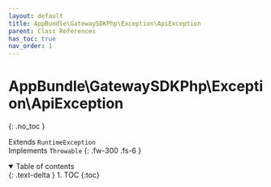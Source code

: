 ```yaml
---
layout: default
title: AppBundle\GatewaySDKPhp\Exception\ApiException
parent: Class References
has_toc: true
nav_order: 1
---
```


# AppBundle\GatewaySDKPhp\Exception\ApiException
{: .no_toc }

Extends `RuntimeException` <br> Implements `Throwable`
{: .fw-300 .fs-6 }

<details open markdown="block">
  <summary>
    Table of contents
  </summary>
  {: .text-delta }
1. TOC
{:toc}
</details>
